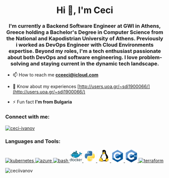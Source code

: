<h1 align="center">Hi 👋, I'm Ceci</h1>
<h3 align="center">I'm currently a Backend Software Engineer at GWI in Athens, Greece holding a Bachelor's Degree in Computer Science from the National and Kapodistrian University of Athens. Previously i worked as DevOps Engineer with Cloud Environments expertise. Beyond my roles, I'm a tech enthusiast passionate about both DevOps and software engineering. I love problem-solving and staying current in the dynamic tech landscape.</h3>

- 📫 How to reach me **cceeci@icloud.com**

- 📄 Know about my experiences [http://users.uoa.gr/~sdi1900066/](http://users.uoa.gr/~sdi1900066/)

- ⚡ Fun fact **I'm from Bulgaria**

<h3 align="left">Connect with me:</h3>
<p align="left">
<a href="https://www.linkedin.com/in/ceci-ivanov-3301941a8/" target="blank"><img align="center" src="https://raw.githubusercontent.com/rahuldkjain/github-profile-readme-generator/master/src/images/icons/Social/linked-in-alt.svg" alt="ceci-ivanov" height="30" width="40" /></a>
</p>

<h3 align="left">Languages and Tools:</h3>
<p align="left">  <a href="https://kubernetes.io" target="_blank" rel="noreferrer"> <img src="https://www.vectorlogo.zone/logos/kubernetes/kubernetes-icon.svg" alt="kubernetes" width="40" height="40"/> </a>  <a href="https://azure.microsoft.com/en-in/" target="_blank" rel="noreferrer"> <img src="https://www.vectorlogo.zone/logos/microsoft_azure/microsoft_azure-icon.svg" alt="azure" width="40" height="40"/> </a> <a href="https://www.gnu.org/software/bash/" target="_blank" rel="noreferrer"> <img src="https://www.vectorlogo.zone/logos/gnu_bash/gnu_bash-icon.svg" alt="bash" width="40" height="40"/> </a>  <a href="https://www.docker.com/" target="_blank" rel="noreferrer"> <img src="https://raw.githubusercontent.com/devicons/devicon/master/icons/docker/docker-original-wordmark.svg" alt="docker" width="40" height="40"/> </a><a href="https://www.python.org" target="_blank" rel="noreferrer"> <img src="https://raw.githubusercontent.com/devicons/devicon/master/icons/python/python-original.svg" alt="python" width="40" height="40"/> </a> </a> <a href="https://www.linux.org/" target="_blank" rel="noreferrer"> <img src="https://raw.githubusercontent.com/devicons/devicon/master/icons/linux/linux-original.svg" alt="linux" width="40" height="40"/> </a> <a href="https://www.cprogramming.com/" target="_blank" rel="noreferrer"> <img src="https://raw.githubusercontent.com/devicons/devicon/master/icons/c/c-original.svg" alt="c" width="40" height="40"/> </a> <a href="https://www.w3schools.com/cpp/" target="_blank" rel="noreferrer"> <img src="https://raw.githubusercontent.com/devicons/devicon/master/icons/cplusplus/cplusplus-original.svg" alt="cplusplus" width="40" height="40"/> </a> <a href="https://www.terraform.io" target="_blank" rel="noreferrer"> <img src="https://www.vectorlogo.zone/logos/terraformio/terraformio-icon.svg" alt="terraform" width="40" height="40"/> </a> </p>

<p><img align="center" src="https://github-readme-stats.vercel.app/api/top-langs?username=ceciivanov&show_icons=true&locale=en&layout=compact" alt="ceciivanov" /></p>
